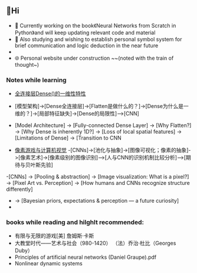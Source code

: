 ##  👋Hi

<!--
**nocounter87/nocounter87** is a ✨ _special_ ✨ repository because its `README.md` (this file) appears on your GitHub profile.

Here are some ideas to get you started:

- 🔭 I’m currently working on ...
- 🌱 I’m currently learning ...
- 👯 I’m looking to collaborate on ...
- 🤔 I’m looking for help with ...
- 💬 Ask me about ...
- 📫 How to reach me: ...
- 😄 Pronouns: ...
- ⚡ Fun fact: ...
-->
- 🔭 Currently working on the book《Neural Networks from Scratch in Python》and will keep updating relevant code and material 
- 🤔 Also studying and wishing to establish personal symbol system for brief communication and logic deduction in the near future
- 
- 🌐 Personal website under construction ~~(noted with the train of thought~)
### Notes while learning
- <a href="https://nocounter87.github.io/nocounter87/Dense.html">全连接层Dense()的一维性特性</a>
- [模型架构]->[Dense全连接层]->[Flatten是做什么的？]->[Dense为什么是一维的？]->[局部特征缺失]->[Dense的局限性]-->[CNN]
  
- [Model Architecture] → [Fully-connected Dense Layer] → [Why Flatten?] → [Why Dense is inherently 1D?] → [Loss of local spatial features] → [Limitations of Dense] → [Transition to CNN

- <a href="https://nocounter87.github.io/nocounter87/pixel.html">像素游戏与计算机视觉</a>
-[CNNs]->[池化与抽象]->[图像可视化；像素的抽象]->[像素艺术]->[像素级别的图像识别]-->[人与CNN的识别机制比较分析]-->[期待与贝叶斯先验]

-[CNNs] → [Pooling & abstraction] → [Image visualization: What is a pixel?] → [Pixel Art vs. Perception]  → [How humans and CNNs recognize structure differently]  
- → [Bayesian priors, expectations & perception — a future curiosity]
-
### books while reading and hilghlt recommended:
- 有限与无限的游戏[美] 詹姆斯·卡斯
- 大教堂时代——艺术与社会（980-1420） （法）乔治·杜比（Georges Duby）
- Principles of artificial neural networks (Daniel Graupe).pdf
- Nonlinear dynamic systems
